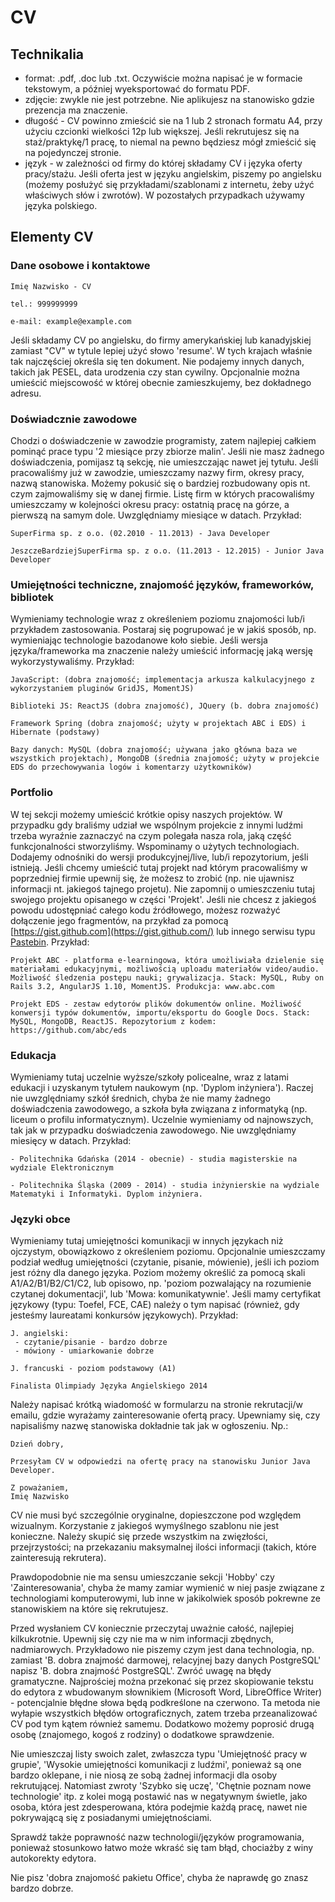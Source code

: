 # CV

## Technikalia

- format: .pdf, .doc lub .txt. Oczywiście można napisać je w formacie tekstowym, a później wyeksportować do formatu PDF.
- zdjęcie: zwykle nie jest potrzebne. Nie aplikujesz na stanowisko gdzie prezencja ma znaczenie.
- długość - CV powinno zmieścić sie na 1 lub 2 stronach formatu A4, przy użyciu czcionki wielkości 12p lub większej. Jeśli rekrutujesz się na staż/praktykę/1 pracę, to niemal na pewno będziesz mógł zmieścić się na pojedynczej stronie.
- język - w zależności od firmy do której składamy CV i języka oferty pracy/stażu. Jeśli oferta jest w języku angielskim, piszemy po angielsku (możemy posłużyć się przykładami/szablonami z internetu, żeby użyć właściwych słów i zwrotów). W pozostałych przypadkach używamy języka polskiego.

## Elementy CV

### Dane osobowe i kontaktowe

```
Imię Nazwisko - CV

tel.: 999999999

e-mail: example@example.com
```

Jeśli składamy CV po angielsku, do firmy amerykańskiej lub kanadyjskiej zamiast "CV" w tytule lepiej użyć słowo 'resume'. W tych krajach właśnie tak najczęściej określa się ten dokument. Nie podajemy innych danych, takich jak PESEL, data urodzenia czy stan cywilny. Opcjonalnie można umieścić miejscowość w której obecnie zamieszkujemy, bez dokładnego adresu.

### Doświadcznie zawodowe

Chodzi o doświadczenie w zawodzie programisty, zatem najlepiej całkiem pominąć prace typu '2 miesiące przy zbiorze malin'. Jeśli nie masz żadnego doświadczenia, pomijasz tą sekcję, nie umieszczając nawet jej tytułu. Jeśli pracowaliśmy już w zawodzie, umieszczamy nazwy firm, okresy pracy, nazwą stanowiska. Możemy pokusić się o bardziej rozbudowany opis nt. czym zajmowaliśmy się w danej firmie. Listę firm w których pracowaliśmy umieszczamy w kolejności okresu pracy: ostatnią pracę na górze, a pierwszą na samym dole. Uwzględniamy miesiące w datach. Przykład:

```
SuperFirma sp. z o.o. (02.2010 - 11.2013) - Java Developer

JeszczeBardziejSuperFirma sp. z o.o. (11.2013 - 12.2015) - Junior Java Developer
```

### Umiejętności techniczne, znajomość języków, frameworków, bibliotek

Wymieniamy technologie wraz z określeniem poziomu znajomości lub/i przykładem zastosowania. Postaraj się pogrupować je w jakiś sposób, np. wymieniając technologie bazodanowe koło siebie. Jeśli wersja języka/frameworka ma znaczenie należy umieścić informację jaką wersję wykorzystywaliśmy. Przykład:

```
JavaScript: (dobra znajomość; implementacja arkusza kalkulacyjnego z wykorzystaniem pluginów GridJS, MomentJS)

Biblioteki JS: ReactJS (dobra znajomość), JQuery (b. dobra znajomość)

Framework Spring (dobra znajomość; użyty w projektach ABC i EDS) i Hibernate (podstawy)

Bazy danych: MySQL (dobra znajomość; używana jako główna baza we wszystkich projektach), MongoDB (średnia znajomość; użyty w projekcie EDS do przechowywania logów i komentarzy użytkowników)
```

### Portfolio

W tej sekcji możemy umieścić krótkie opisy naszych projektów. W przypadku gdy braliśmy udział we wspólnym projekcie z innymi ludźmi trzeba wyraźnie zaznaczyć na czym polegała nasza rola, jaką część funkcjonalności stworzyliśmy. Wspominamy o użytych technologiach. Dodajemy odnośniki do  wersji produkcyjnej/live, lub/i repozytorium, jeśli istnieją. Jeśli chcemy umieścić tutaj projekt nad którym pracowaliśmy w poprzedniej firmie upewnij się, że możesz to zrobić (np. nie ujawnisz informacji nt. jakiegoś tajnego projetu). Nie zapomnij o umieszczeniu tutaj swojego projektu opisanego w części 'Projekt'. Jeśli nie chcesz z jakiegoś powodu udostępniać całego kodu źródłowego, możesz rozważyć dołączenie jego fragmentów, na przykład za pomocą [https://gist.github.com](https://gist.github.com/) lub innego serwisu typu [Pastebin](http://pastebin.com/). Przykład:

```
Projekt ABC - platforma e-learningowa, która umożliwiała dzielenie się materiałami edukacyjnymi, możliwością uploadu materiałów video/audio. Możliwość śledzenia postępu nauki; grywalizacja. Stack: MySQL, Ruby on Rails 3.2, AngularJS 1.10, MomentJS. Produkcja: www.abc.com

Projekt EDS - zestaw edytorów plików dokumentów online. Możliwość konwersji typów dokumentów, importu/eksportu do Google Docs. Stack: MySQL, MongoDB, ReactJS. Repozytorium z kodem: https://github.com/abc/eds
```

### Edukacja

Wymieniamy tutaj uczelnie wyższe/szkoły policealne, wraz z latami edukacji i uzyskanym tytułem naukowym (np. 'Dyplom inżyniera'). Raczej nie uwzględniamy szkół średnich, chyba że nie mamy żadnego doświadczenia zawodowego, a szkoła była związana z informatyką (np. liceum o profilu informatycznym). Uczelnie wymieniamy od najnowszych, tak jak w przypadku doświadczenia zawodowego. Nie uwzględniamy miesięcy w datach. Przykład:

```
- Politechnika Gdańska (2014 - obecnie) - studia magisterskie na wydziale Elektronicznym

- Politechnika Śląska (2009 - 2014) - studia inżynierskie na wydziale Matematyki i Informatyki. Dyplom inżyniera.
```

### Języki obce

Wymieniamy tutaj umiejętności komunikacji w innych językach niż ojczystym, obowiązkowo z określeniem poziomu. Opcjonalnie umieszczamy podział według umiejętności (czytanie, pisanie, mówienie), jeśli ich poziom jest różny dla danego języka. Poziom możemy określić za pomocą skali A1/A2/B1/B2/C1/C2, lub opisowo, np. 'poziom pozwalający na rozumienie czytanej dokumentacji', lub 'Mowa: komunikatywnie'. Jeśli mamy certyfikat językowy (typu: Toefel, FCE, CAE) należy o tym napisać (również, gdy jesteśmy laureatami konkursów językowych). Przykład:

```
J. angielski:
 - czytanie/pisanie - bardzo dobrze
 - mówiony - umiarkowanie dobrze

J. francuski - poziom podstawowy (A1)

Finalista Olimpiady Języka Angielskiego 2014
```

Należy napisać krótką wiadomość w formularzu na stronie rekrutacji/w emailu, gdzie wyrażamy zainteresowanie ofertą pracy. Upewniamy się, czy napisaliśmy nazwę stanowiska dokładnie tak jak w ogłoszeniu. Np.:

```
Dzień dobry,

Przesyłam CV w odpowiedzi na ofertę pracy na stanowisku Junior Java Developer.

Z poważaniem,
Imię Nazwisko
```


CV nie musi być szczególnie oryginalne, dopieszczone pod względem wizualnym. Korzystanie z jakiegoś wymyślnego szablonu nie jest konieczne. Należy skupić się przede wszystkim na zwięzłości, przejrzystości; na przekazaniu maksymalnej ilości informacji (takich, które zainteresują rekrutera).

Prawdopodobnie nie ma sensu umieszczanie sekcji 'Hobby' czy 'Zainteresowania', chyba że mamy zamiar wymienić w niej pasje związane z technologiami komputerowymi, lub inne w jakikolwiek sposób pokrewne ze stanowiskiem na które się rekrutujesz.

Przed wysłaniem CV koniecznie przeczytaj uważnie całość, najlepiej kilkukrotnie. Upewnij się czy nie ma w nim informacji zbędnych, nadmiarowych. Przykładowo nie piszemy czym jest dana technologia, np. zamiast 'B. dobra znajmość darmowej, relacyjnej bazy danych PostgreSQL' napisz 'B. dobra znajmość PostgreSQL'. Zwróć uwagę na błędy gramatyczne. Najprościej można przekonać się przez skopiowanie tekstu do edytora z wbudowanym słownikiem (Microsoft Word, LibreOffice Writer) - potencjalnie błędne słowa będą podkreślone na czerwono. Ta metoda nie wyłapie wszystkich błędów ortograficznych, zatem trzeba przeanalizować CV pod tym kątem również samemu. Dodatkowo możemy poprosić drugą osobę (znajomego, kogoś z rodziny) o dodatkowe sprawdzenie.

Nie umieszczaj listy swoich zalet, zwłaszcza typu 'Umiejętność pracy w grupie', 'Wysokie umiejętności komunikacji z ludźmi', ponieważ są one bardzo oklepane, i nie niosą ze sobą żadnej informacji dla osoby rekrutującej. Natomiast zwroty 'Szybko się uczę', 'Chętnie poznam nowe technologie' itp. z kolei mogą postawić nas w negatywnym świetle, jako osoba, która jest zdesperowana, która podejmie każdą pracę, nawet nie pokrywającą się z posiadanymi umiejętnościami.

Sprawdź także poprawność nazw technologii/języków programowania, ponieważ stosunkowo łatwo może wkraść się tam błąd, chociażby z winy autokorekty edytora.

Nie pisz 'dobra znajomość pakietu Office', chyba że naprawdę go znasz bardzo dobrze.
